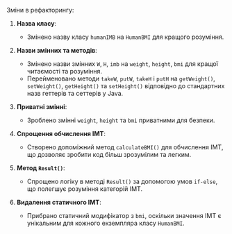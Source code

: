 Зміни в рефакторингу:

1. **Назва класу**:
   - Змінено назву класу `humanIMB` на `HumanBMI` для кращого розуміння.
   
2. **Назви змінних та методів**:
   - Змінено назви змінних `W`, `H`, `imb` на `weight`, `height`, `bmi` для кращої читаємості та розуміння.
   - Перейменовано методи `takeW`, `putW`, `takeH` і `putH` на `getWeight()`, `setWeight()`, `getHeight()` та `setHeight()` відповідно до стандартних назв геттерів та сеттерів у Java.

3. **Приватні змінні**:
   - Зроблено змінні `weight`, `height` та `bmi` приватними для безпеки.

4. **Спрощення обчислення ІМТ**:
   - Створено допоміжний метод `calculateBMI()` для обчислення ІМТ, що дозволяє зробити код більш зрозумілим та легким.

5. **Метод `Result()`**:
   - Спрощено логіку в методі `Result()` за допомогою умов `if-else`, що полегшує розуміння категорій ІМТ.
   
6. **Видалення статичного ІМТ**:
   - Прибрано статичний модифікатор з `bmi`, оскільки значення ІМТ є унікальним для кожного екземпляра класу `HumanBMI`.
